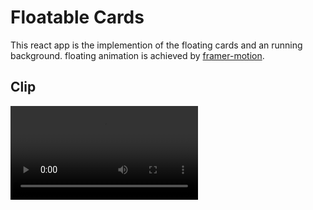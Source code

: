 # Floatable Cards
This react app is the implemention of the floating cards and an running background.
floating animation is achieved by [framer-motion](https://www.framer.com/motion/introduction/).

## Clip
<video controls>
  <source src="./src/assets/demo.mov" type="video/mp4">
</video>